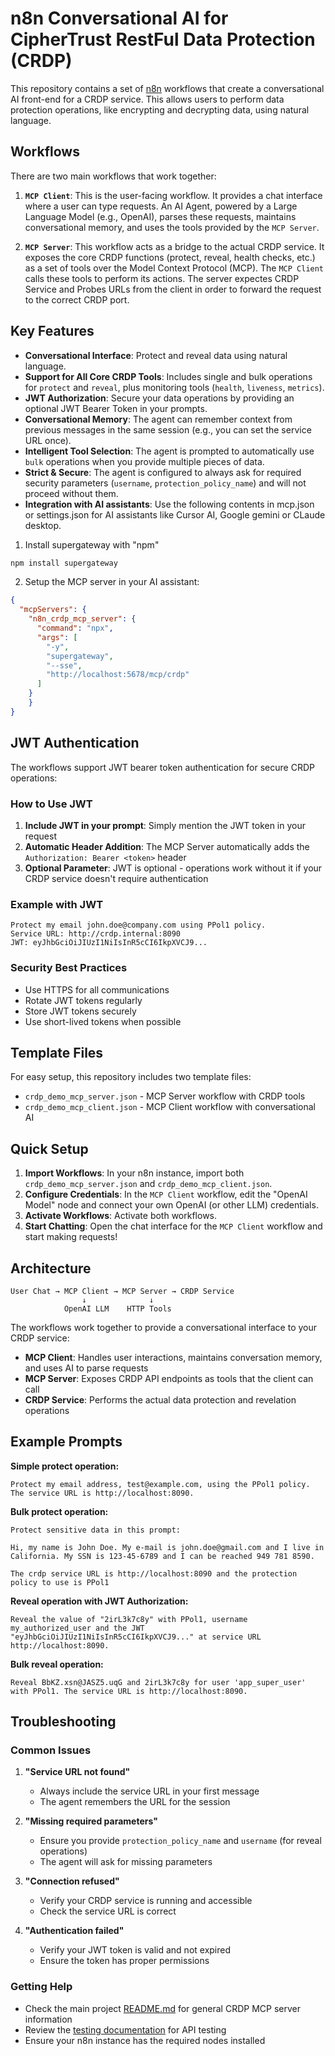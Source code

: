 # n8n Conversational AI for CipherTrust RestFul Data Protection (CRDP)

This repository contains a set of [n8n](https://n8n.io/) workflows that create a conversational AI front-end for a CRDP service. This allows users to perform data protection operations, like encrypting and decrypting data, using natural language.

## Workflows

There are two main workflows that work together:

1.  **`MCP Client`**: This is the user-facing workflow. It provides a chat interface where a user can type requests. An AI Agent, powered by a Large Language Model (e.g., OpenAI), parses these requests, maintains conversational memory, and uses the tools provided by the `MCP Server`.

2.  **`MCP Server`**: This workflow acts as a bridge to the actual CRDP service. It exposes the core CRDP functions (protect, reveal, health checks, etc.) as a set of tools over the Model Context Protocol (MCP). The `MCP Client` calls these tools to perform its actions. The server expectes CRDP Service and Probes URLs from the client in order to forward the request to the correct CRDP port.

## Key Features

*   **Conversational Interface**: Protect and reveal data using natural language.
*   **Support for All Core CRDP Tools**: Includes single and bulk operations for `protect` and `reveal`, plus monitoring tools (`health`, `liveness`, `metrics`).
*   **JWT Authorization**: Secure your data operations by providing an optional JWT Bearer Token in your prompts.
*   **Conversational Memory**: The agent can remember context from previous messages in the same session (e.g., you can set the service URL once).
*   **Intelligent Tool Selection**: The agent is prompted to automatically use `bulk` operations when you provide multiple pieces of data.
*   **Strict & Secure**: The agent is configured to always ask for required security parameters (`username`, `protection_policy_name`) and will not proceed without them.
*   **Integration with AI assistants**: Use the following contents in mcp.json or settings.json for AI assistants like Cursor AI, Google gemini or CLaude desktop.

1. Install supergateway with "npm" 
```bash
npm install supergateway
```

2. Setup the MCP server in your AI assistant:
```json
{
  "mcpServers": {
    "n8n_crdp_mcp_server": {
      "command": "npx",
      "args": [
        "-y",
        "supergateway",
        "--sse",
        "http://localhost:5678/mcp/crdp" 
      ]
    }
    }
}
```

## JWT Authentication

The workflows support JWT bearer token authentication for secure CRDP operations:

### **How to Use JWT**

1. **Include JWT in your prompt**: Simply mention the JWT token in your request
2. **Automatic Header Addition**: The MCP Server automatically adds the `Authorization: Bearer <token>` header
3. **Optional Parameter**: JWT is optional - operations work without it if your CRDP service doesn't require authentication

### **Example with JWT**
```
Protect my email john.doe@company.com using PPol1 policy. 
Service URL: http://crdp.internal:8090
JWT: eyJhbGciOiJIUzI1NiIsInR5cCI6IkpXVCJ9...
```

### **Security Best Practices**
- Use HTTPS for all communications
- Rotate JWT tokens regularly
- Store JWT tokens securely
- Use short-lived tokens when possible

## Template Files

For easy setup, this repository includes two template files:

*   `crdp_demo_mcp_server.json` - MCP Server workflow with CRDP tools
*   `crdp_demo_mcp_client.json` - MCP Client workflow with conversational AI

## Quick Setup

1.  **Import Workflows**: In your n8n instance, import both `crdp_demo_mcp_server.json` and `crdp_demo_mcp_client.json`.
2.  **Configure Credentials**: In the `MCP Client` workflow, edit the "OpenAI Model" node and connect your own OpenAI (or other LLM) credentials.
3.  **Activate Workflows**: Activate both workflows.
4.  **Start Chatting**: Open the chat interface for the `MCP Client` workflow and start making requests!

## Architecture

```
User Chat → MCP Client → MCP Server → CRDP Service
                ↓              ↓
            OpenAI LLM    HTTP Tools
```

The workflows work together to provide a conversational interface to your CRDP service:

- **MCP Client**: Handles user interactions, maintains conversation memory, and uses AI to parse requests
- **MCP Server**: Exposes CRDP API endpoints as tools that the client can call
- **CRDP Service**: Performs the actual data protection and revelation operations

## Example Prompts

**Simple protect operation:**
```
Protect my email address, test@example.com, using the PPol1 policy. The service URL is http://localhost:8090.
```

**Bulk protect operation:**
```
Protect sensitive data in this prompt:

Hi, my name is John Doe. My e-mail is john.doe@gmail.com and I live in California. My SSN is 123-45-6789 and I can be reached 949 781 8590.

The crdp service URL is http://localhost:8090 and the protection policy to use is PPol1
```

**Reveal operation with JWT Authorization:**
```
Reveal the value of "2irL3k7c8y" with PPol1, username my_authorized_user and the JWT "eyJhbGciOiJIUzI1NiIsInR5cCI6IkpXVCJ9..." at service URL http://localhost:8090.
```

**Bulk reveal operation:**
```
Reveal BbKZ.xsn@JASZ5.uqG and 2irL3k7c8y for user 'app_super_user' with PPol1. The service URL is http://localhost:8090.
```

## Troubleshooting

### **Common Issues**

1. **"Service URL not found"**
   - Always include the service URL in your first message
   - The agent remembers the URL for the session

2. **"Missing required parameters"**
   - Ensure you provide `protection_policy_name` and `username` (for reveal operations)
   - The agent will ask for missing parameters

3. **"Connection refused"**
   - Verify your CRDP service is running and accessible
   - Check the service URL is correct

4. **"Authentication failed"**
   - Verify your JWT token is valid and not expired
   - Ensure the token has proper permissions

### **Getting Help**

- Check the main project [README.md](../README.md) for general CRDP MCP server information
- Review the [testing documentation](../docs/testing.md) for API testing
- Ensure your n8n instance has the required nodes installed